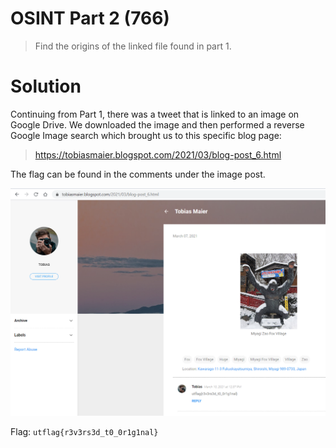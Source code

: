 # OSINT Part 2 (766)

> Find the origins of the linked file found in part 1.


# Solution

Continuing from Part 1, there was a tweet that is linked to an image on Google Drive. We downloaded the image and then performed a reverse Google Image search which brought us to this specific blog page: 

> https://tobiasmaier.blogspot.com/2021/03/blog-post_6.html


The flag can be found in the comments under the image post.

![OSINT part 2 flag](./OSINT_part2_flag.PNG)


Flag: `utflag{r3v3rs3d_t0_0r1g1nal}`
